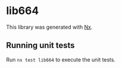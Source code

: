 # lib664

This library was generated with [Nx](https://nx.dev).

## Running unit tests

Run `nx test lib664` to execute the unit tests.
